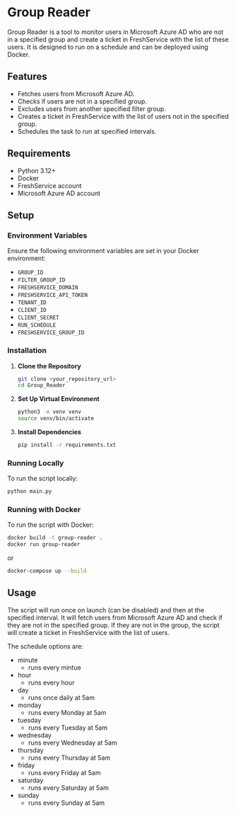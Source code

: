 # Group Reader

Group Reader is a tool to monitor users in Microsoft Azure AD who are not in a specified group and create a ticket in FreshService with the list of these users. It is designed to run on a schedule and can be deployed using Docker.

## Features

- Fetches users from Microsoft Azure AD.
- Checks if users are not in a specified group.
- Excludes users from another specified filter group.
- Creates a ticket in FreshService with the list of users not in the specified group.
- Schedules the task to run at specified intervals.

## Requirements

- Python 3.12+
- Docker
- FreshService account
- Microsoft Azure AD account

## Setup

### Environment Variables

Ensure the following environment variables are set in your Docker environment:

- `GROUP_ID`
- `FILTER_GROUP_ID`
- `FRESHSERVICE_DOMAIN`
- `FRESHSERVICE_API_TOKEN`
- `TENANT_ID`
- `CLIENT_ID`
- `CLIENT_SECRET`
- `RUN_SCHEDULE`
- `FRESHSERVICE_GROUP_ID`

### Installation

1. **Clone the Repository**

    ```bash
    git clone <your_repository_url>
    cd Group_Reader
    ```

2. **Set Up Virtual Environment**

    ```bash
    python3 -m venv venv
    source venv/bin/activate
    ```

3. **Install Dependencies**

    ```bash
    pip install -r requirements.txt
    ```

### Running Locally

To run the script locally:

```bash
python main.py
```

### Running with Docker

To run the script with Docker:

```bash
docker build -t group-reader .
docker run group-reader
```

or

```bash
docker-compose up --build
``` 

## Usage

The script will run once on launch (can be disabled) and then at the specified interval. It will fetch users from Microsoft Azure AD and check if they are not in the specified group. If they are not in the group, the script will create a ticket in FreshService with the list of users.

The schedule options are:

- minute
  - runs every mintue
- hour
  - runs every hour
- day
  - runs once daily at 5am
- monday
  - runs every Monday at 5am
- tuesday
  - runs every Tuesday at 5am
- wednesday
  - runs every Wednesday at 5am
- thursday
  - runs every Thursday at 5am
- friday
  - runs every Friday at 5am
- saturday
  - runs every Saturday at 5am
- sunday
  - runs every Sunday at 5am
